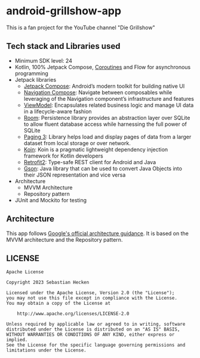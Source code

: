 # android-grillshow-app
This is a fan project for the YouTube channel "Die Grillshow"

## Tech stack and Libraries used
* Minimum SDK level: 24
* Kotlin, 100% Jetpack Compose, [Coroutines](https://developer.android.com/kotlin/coroutines) and Flow for asynchronous programming
* Jetpack libraries
    * [Jetpack Compose](https://developer.android.com/jetpack/compose): Android’s modern toolkit for building native UI
    * [Navigation Compose](https://developer.android.com/jetpack/compose/navigation): Navigate between composables while leveraging of the Navigation component’s infrastructure and features
    * [ViewModel](https://developer.android.com/topic/libraries/architecture/viewmodel): Encapsulates related business logic and manage UI data in a lifecycle-aware fashion
    * [Room](https://developer.android.com/training/data-storage/room): Persistence library provides an abstraction layer over SQLite to allow fluent database access while harnessing the full power of SQLite
    * [Paging 3](https://developer.android.com/topic/libraries/architecture/paging/v3-overview): Library helps load and display pages of data from a larger dataset from local storage or over network.
    * [Koin]([https://developer.android.com/training/dependency-injection/hilt-android](https://insert-koin.io/)): Koin is a pragmatic lightweight dependency injection framework for Kotlin developers
    * [Retrofit2](https://github.com/square/retrofit): Type-safe REST client for Android and Java
    * [Gson](https://github.com/google/gson): Java library that can be used to convert Java Objects into their JSON representation and vice versa
* Architecture
    * MVVM Architecture
    * Repository pattern
* JUnit and Mockito for testing


## Architecture
This app follows [Google's official architecture guidance](https://developer.android.com/topic/architecture). It is based on the MVVM architecture and the Repository pattern.


## LICENSE
```
Apache License

Copyright 2023 Sebastian Hecken

Licensed under the Apache License, Version 2.0 (the "License");
you may not use this file except in compliance with the License.
You may obtain a copy of the License at

    http://www.apache.org/licenses/LICENSE-2.0

Unless required by applicable law or agreed to in writing, software
distributed under the License is distributed on an "AS IS" BASIS,
WITHOUT WARRANTIES OR CONDITIONS OF ANY KIND, either express or implied.
See the License for the specific language governing permissions and
limitations under the License.

```
